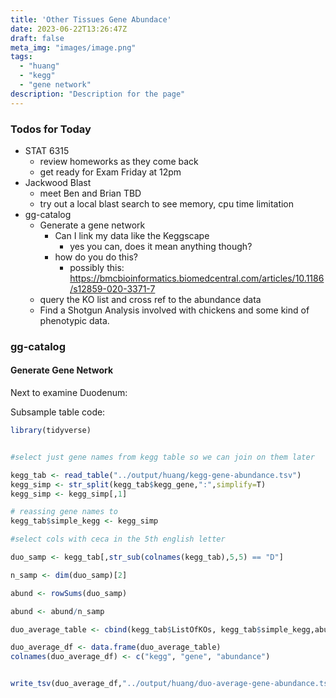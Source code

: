 ```yaml
---
title: 'Other Tissues Gene Abundace'
date: 2023-06-22T13:26:47Z
draft: false
meta_img: "images/image.png"
tags:
  - "huang"
  - "kegg"
  - "gene network"
description: "Description for the page"
---
```


### Todos for Today

- STAT 6315
  - review homeworks as they come back 
  - get ready for Exam Friday at 12pm
- Jackwood Blast
  - meet Ben and Brian TBD
  - try out a local blast search to see memory, cpu time limitation
- gg-catalog
  - Generate a gene network 
    - Can I link my data like the Keggscape
      - yes you can, does it mean anything though?
    - how do you do this?
      - possibly this: https://bmcbioinformatics.biomedcentral.com/articles/10.1186/s12859-020-3371-7
  - query the KO list and cross ref to the abundance data
  - Find a Shotgun Analysis involved with chickens and some kind of phenotypic data.
  
### gg-catalog

#### Generate Gene Network 

Next to examine Duodenum:

Subsample table code:

```R
library(tidyverse)


#select just gene names from kegg table so we can join on them later

kegg_tab <- read_table("../output/huang/kegg-gene-abundance.tsv")
kegg_simp <- str_split(kegg_tab$kegg_gene,":",simplify=T)
kegg_simp <- kegg_simp[,1]

# reassing gene names to 
kegg_tab$simple_kegg <- kegg_simp

#select cols with ceca in the 5th english letter

duo_samp <- kegg_tab[,str_sub(colnames(kegg_tab),5,5) == "D"]

n_samp <- dim(duo_samp)[2]

abund <- rowSums(duo_samp)

abund <- abund/n_samp

duo_average_table <- cbind(kegg_tab$ListOfKOs, kegg_tab$simple_kegg,abund)

duo_average_df <- data.frame(duo_average_table)
colnames(duo_average_df) <- c("kegg", "gene", "abundance")


write_tsv(duo_average_df,"../output/huang/duo-average-gene-abundance.tsv")

```